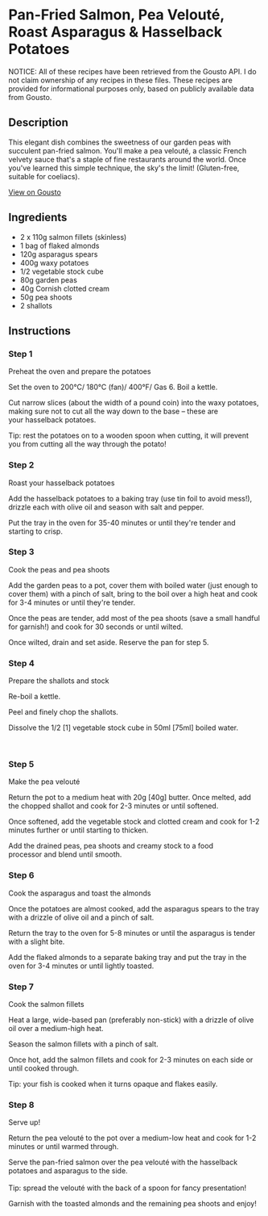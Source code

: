 # Pan-Fried Salmon, Pea Velouté, Roast Asparagus & Hasselback Potatoes

NOTICE: All of these recipes have been retrieved from the Gousto API. I do not claim ownership of any recipes in these files. These recipes are provided for informational purposes only, based on publicly available data from Gousto.

## Description

This elegant dish combines the sweetness of our garden peas with succulent pan-fried salmon. You'll make a pea velouté, a classic French velvety sauce that's a staple of fine restaurants around the world. Once you've learned this simple technique, the sky's the limit! (Gluten-free, suitable for coeliacs).

[View on Gousto](https://www.gousto.co.uk/recipes/cookbook/pan-fried-salmon-pea-veloute-roast-asparagus-hasselback-potatoes)

## Ingredients

- 2 x 110g salmon fillets (skinless)
- 1 bag of flaked almonds
- 120g asparagus spears
- 400g waxy potatoes
- 1/2 vegetable stock cube
- 80g garden peas
- 40g Cornish clotted cream
- 50g pea shoots
- 2 shallots

## Instructions


### Step 1

Preheat the oven and prepare the potatoes


Set the oven to 200&deg;C/ 180&deg;C (fan)/ 400&deg;F/ Gas 6. Boil a kettle.


Cut narrow slices (about the width of a pound coin) into the&nbsp;waxy&nbsp;potatoes, making sure not to cut all the way down to the base &ndash; these are your&nbsp;hasselback&nbsp;potatoes.


Tip: rest the potatoes on to a wooden spoon when cutting, it will prevent you from cutting all the way through the potato!


### Step 2

Roast your hasselback potatoes


Add the&nbsp;hasselback&nbsp;potatoes&nbsp;to a baking tray (use&nbsp;tin foil&nbsp;to avoid mess!), drizzle each with&nbsp;olive oil&nbsp;and season with&nbsp;salt&nbsp;and&nbsp;pepper.


Put the tray in the oven for 35-40 minutes or until they're tender and starting to crisp.


### Step 3

Cook the peas and pea shoots 


Add the garden peas to a pot, cover them with boiled water (just enough to cover them) with a pinch of salt, bring to the boil over a high heat and cook for 3-4 minutes or until they're tender.


Once the peas are tender, add most of the&nbsp;pea shoots&nbsp;(save a small handful for garnish!) and cook for 30 seconds or until wilted.


Once wilted, drain and set aside. Reserve the pan for step 5.


### Step 4

Prepare the shallots and stock


Re-boil a kettle.


Peel and finely chop the shallots.


Dissolve the 1/2<span class="text-danger"> [1]</span> vegetable stock cube in 50ml <span class="text-danger">[75ml]</span> boiled water.


&nbsp;


### Step 5

Make the&nbsp;pea velout&eacute;


Return the pot to a medium heat with 20g <span class="text-danger">[40g]</span> butter. Once melted, add the chopped shallot and cook for 2-3 minutes or until softened.


Once softened, add the vegetable stock&nbsp;and&nbsp;clotted cream and cook for 1-2 minutes further or until starting to thicken.


Add the drained peas,&nbsp;pea shoots&nbsp;and&nbsp;creamy stock to a food processor&nbsp;and blend until smooth.


### Step 6

Cook the asparagus and toast the almonds 


Once the potatoes are almost cooked, add the asparagus spears to the tray with a drizzle of olive oil and a pinch of salt.


Return the tray to the oven for 5-8 minutes or until the asparagus is tender with a slight bite.


Add the flaked almonds to a separate baking tray and put the tray in the oven for 3-4 minutes or until lightly toasted.&nbsp;


### Step 7

Cook the salmon fillets


Heat a large, wide-based pan (preferably non-stick) with a drizzle of olive oil over a medium-high heat.


Season the salmon&nbsp;fillets with a pinch of salt.


Once hot, add the salmon fillets and cook for 2-3 minutes on each side or until cooked through.


Tip: your fish is cooked when it turns opaque and flakes easily.

### Step 8

Serve up! 


Return the pea velout&eacute; to the pot over a medium-low heat and cook for 1-2 minutes or until warmed through.


Serve the pan-fried&nbsp;salmon over the pea velout&eacute; with the hasselback potatoes and asparagus to the side.<br /><br />Tip: spread the velout&eacute; with the back of a spoon for fancy presentation!


Garnish with the toasted almonds and the remaining pea shoots and enjoy!

